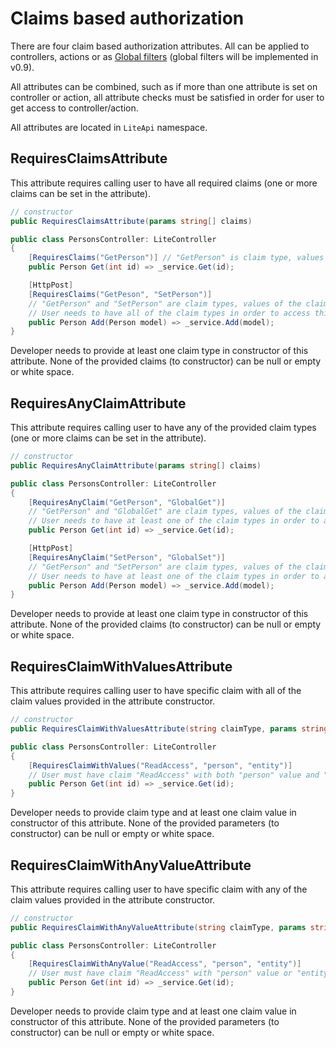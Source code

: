 ﻿---
Author: stanac
CreatedDate: 2017-04-15
Title: Claims based authorization
RenderTitle: false
IsHtml: false
Id: claims-authorization
ParentPageId: authorization
---

# Claims based authorization

There are four claim based authorization attributes. All can be applied to
controllers, actions or as [Global filters](/docs/global-filters) (global filters
will be implemented in v0.9).

All attributes can be combined, such as if more than one attribute is set on
controller or action, all attribute checks must be satisfied in order for user
to get access to controller/action.

All attributes are located in `LiteApi` namespace.

## RequiresClaimsAttribute

This attribute requires calling user to have all required claims (one or more claims
can be set in the attribute).

```csharp
// constructor
public RequiresClaimsAttribute(params string[] claims)
```

```csharp
public class PersonsController: LiteController
{
    [RequiresClaims("GetPerson")] // "GetPerson" is claim type, values of the claim are not checked
    public Person Get(int id) => _service.Get(id);

    [HttpPost]
    [RequiresClaims("GetPeson", "SetPerson")] 
    // "GetPerson" and "SetPerson" are claim types, values of the claims are not checked
    // User needs to have all of the claim types in order to access this action
    public Person Add(Person model) => _service.Add(model);
}
```

Developer needs to provide at least one claim type in constructor of this attribute.
None of the provided claims (to constructor) can be null or empty or white space.

## RequiresAnyClaimAttribute

This attribute requires calling user to have any of the provided claim types (one or more claims
can be set in the attribute).

```csharp
// constructor
public RequiresAnyClaimAttribute(params string[] claims)
```

```csharp
public class PersonsController: LiteController
{
    [RequiresAnyClaim("GetPerson", "GlobalGet")] 
    // "GetPerson" and "GlobalGet" are claim types, values of the claims are not checked
    // User needs to have at least one of the claim types in order to access this action
    public Person Get(int id) => _service.Get(id);

    [HttpPost]
    [RequiresAnyClaim("SetPerson", "GlobalSet")] 
    // "GetPerson" and "SetPerson" are claim types, values of the claims are not checked
    // User needs to have at least one of the claim types in order to access this action
    public Person Add(Person model) => _service.Add(model);
}
```

Developer needs to provide at least one claim type in constructor of this attribute.
None of the provided claims (to constructor) can be null or empty or white space.

## RequiresClaimWithValuesAttribute

This attribute requires calling user to have specific claim with all of the claim
values provided in the attribute constructor.

```csharp
// constructor
public RequiresClaimWithValuesAttribute(string claimType, params string[] claimValues)
```

```csharp
public class PersonsController: LiteController
{
    [RequiresClaimWithValues("ReadAccess", "person", "entity")]
    // User must have claim "ReadAccess" with both "person" value and "entity" value
    public Person Get(int id) => _service.Get(id);
}
```
Developer needs to provide claim type and at least one claim value
in constructor of this attribute.
None of the provided parameters (to constructor) can be null or empty or white space.

## RequiresClaimWithAnyValueAttribute

This attribute requires calling user to have specific claim with 
any of the claim values provided in the attribute constructor.

```csharp
// constructor
public RequiresClaimWithAnyValueAttribute(string claimType, params string[] claimValues) 
```

```csharp
public class PersonsController: LiteController
{
    [RequiresClaimWithAnyValue("ReadAccess", "person", "entity")]
    // User must have claim "ReadAccess" with "person" value or "entity" value
    public Person Get(int id) => _service.Get(id);
}
```
Developer needs to provide claim type and at least one claim value
in constructor of this attribute.
None of the provided parameters (to constructor) can be null or empty or white space.
